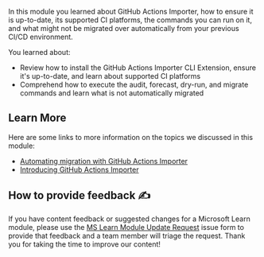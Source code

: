 In this module you learned about GitHub Actions Importer, how to ensure it is up-to-date, its supported CI platforms, the commands you can run on it, and what might not be migrated over automatically from your previous CI/CD environment.

You learned about:
- Review how to install the GitHub Actions Importer CLI Extension, ensure it's up-to-date, and learn about supported CI platforms
- Comprehend how to execute the audit, forecast, dry-run, and migrate commands and learn what is not automatically migrated

## Learn More

Here are some links to more information on the topics we discussed in this module:
- [Automating migration with GitHub Actions Importer](https://docs.github.com/en/actions/migrating-to-github-actions/automating-migration-with-github-actions-importer)
- [Introducing GitHub Actions Importer](https://github.blog/2022-11-10-introducing-github-actions-importer/)

## How to provide feedback ✍️

If you have content feedback or suggested changes for a Microsoft Learn module, please use the [MS Learn Module Update Request](https://github.com/githubpartners/microsoft-learn/issues/new/choose) issue form to provide that feedback and a team member will triage the request. Thank you for taking the time to improve our content! 
